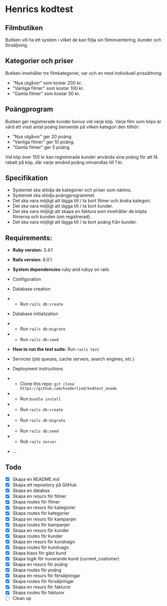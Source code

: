 # Henrics kodtest

## Filmbutiken

Butiken vill ha ett system i vilket de kan följa sin filminventering, kunder och försäljning.

## Kategorier och priser

Butiken innehåller tre filmkategorier, var och en med individuell prissättning:

-   "Nya utgåvor" som kostar 200 kr.
-   "Vanliga filmer" som kostar 100 kr.
-   "Gamla filmer" som kostar 50 kr.

## Poängprogram

Butiken ger registrerade kunder bonus vid varje köp. Varje film som köps är värd ett visst
antal poäng beroende på vilken kategori den tillhör:

-   "Nya utgåvor" ger 20 poäng.
-   "Vanliga filmer" ger 10 poäng.
-   "Gamla filmer" ger 5 poäng.

Vid köp över 150 kr kan registrerade kunder använda sina poäng för att få rabatt på
köp, där varje använd poäng omvandlas till 1 kr.

## Specifikation

-   Systemet ska stödja de kategorier och priser som nämns.
-   Systemet ska stödja poängprogrammet.
-   Det ska vara möjligt att lägga till / ta bort filmer och ändra kategori.
-   Det ska vara möjligt att lägga till / ta bort kunder.
-   Det ska vara möjligt att skapa en faktura som innehåller de köpta filmerna och kunden (om registrerad).
-   Det ska vara möjligt att lägga till / ta bort poäng från kunder.

## Requirements:

-   **Ruby version:** 3.4.1

-   **Rails version:** 8.0.1

-   **System dependencies** ruby and rubyy on rails

-   Configuration

-   Database creation
-   -   Run `rails db:create`

-   Database initialization
-   -   Run `rails db:migrate`
-   -   Run `rails db:seed`

-   **How to run the test suite:**
    Run `rails test`

-   Services (job queues, cache servers, search engines, etc.)

-   Deployment instructions
-   -   Clone this repo: `git clone https://github.com/hsoderlind/kodtest_enode`
-   -   Run `bundle install`
-   -   Run `rails db:create`
-   -   Run `rails db:migrate`
-   -   Run `rails db:seed`
-   -   Rub `rails server`

-   ...

## Todo

-   [x] Skapa en README.md
-   [x] Skapa ett repository på GitHub
-   [x] Skapa en databas
-   [x] Skapa en resurs för filmer
-   [x] Skapa routes för filmer
-   [x] Skapa en resurs för kategorier
-   [x] Skapa routes för kategorier
-   [x] Skapa en resurs för kampanjer
-   [x] Skapa routes för kampanjer
-   [x] Skapa en resurs för kunder
-   [x] Skapa routes för kunder
-   [x] Skapa en resurs för kundvagn
-   [x] Skapa routes för kundvagn
-   [x] Skapa klass för gäst kund
-   [x] Skapa logik för nuvarande kund (current_customer)
-   [x] Skapa en resurs för poäng
-   [x] Skapa routes för poäng
-   [x] Skapa en resurs för försäljningar
-   [x] Skapa routes för försäljningar
-   [x] Skapa en resurs för fakturor
-   [x] Skapa routes för fakturor
-   [ ] Clean up
